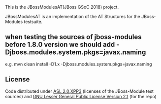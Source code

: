 This is the JBossModulesAT(JBoss GSoC 2018) project.

JBossModulesAT is an implementation of the AT Structures for the JBoss-Modules testsuite.



## when testing the sources of jboss-modules before 1.8.0 version we should add -Djboss.modules.system.pkgs=javax.naming

e.g. mvn clean install -D1.x -Djboss.modules.system.pkgs=javax.naming


## License


Code distributed under [ASL 2.0](LICENSE.TXT),[XPP3](XPP3-LICENSE.TXT) (licenses of the JBoss-Module test sources) and [GNU Lesser General Public License Version 2.1](http://www.gnu.org/licenses/lgpl-2.1-standalone.html) (for the repo)
